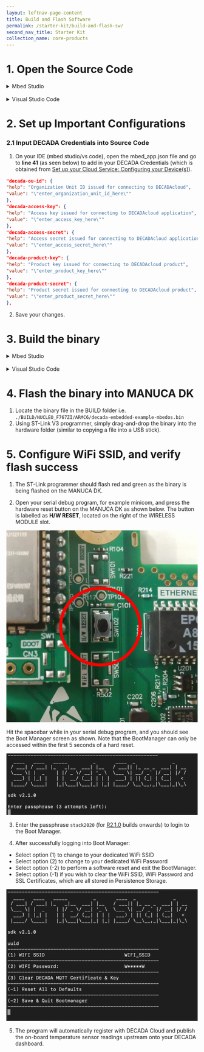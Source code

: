 ```yaml
---
layout: leftnav-page-content
title: Build and Flash Software
permalink: /starter-kit/build-and-flash-sw/
second_nav_title: Starter Kit
collection_name: core-products
---
```


# 1. Open the Source Code

<details>
  <summary>Mbed Studio</summary>

1. Open Mbed Studio and login using your Mbed account
2. Go to File → Open Workspace → \<workspace_directory> (the workspace you have created in [Set up your Software Environment: Downloading the example code onto your local machine](/starter-kit/set-up-your-software-env/#Workspace))
3. On the top left, select **decada-embedded-example-mbedos** as the Active program
</details>

<br>
<details>
  <summary>Visual Studio Code</summary>

1. In VS Code, go to File → Open Workspace... → \<workspace_directory> (the workspace you have created in [Set up your Software Environment: Pulling the MANUCA OS into your IDE](/starter-kit/set-up-your-software-env/#Workspace))
</details>

# 2. Set up Important Configurations

### 2.1 Input DECADA Credentials into Source Code

1. On your IDE (mbed studio/vs code), open the mbed_app.json file and go to **line 41** (as seen below) to add in your DECADA Credentials (which is obtained from [Set up your Cloud Service: Configuring your Device(s)](/starter-kit/set-up-your-cloud-service/#DecadaCredentials)).

```json
"decada-ou-id": {
"help": "Organization Unit ID issued for connecting to DECADAcloud",
"value": "\"enter_organization_unit_id_here\""
},
"decada-access-key": {
"help": "Access key issued for connecting to DECADAcloud application",
"value": "\"enter_access_key_here\""
},
"decada-access-secret": {
"help": "Access secret issued for connecting to DECADAcloud application",
"value": "\"enter_access_secret_here\""
},
"decada-product-key": {
"help": "Product key issued for connecting to DECADAcloud product",
"value": "\"enter_product_key_here\""
},
"decada-product-secret": {
"help": "Product secret issued for connecting to DECADAcloud product",
"value": "\"enter_product_secret_here\""
},
```

2. Save your changes.

# 3. Build the binary

<details>
  <summary>Mbed Studio</summary>

1. In Mbed Studio, ensure target is set to **NUCLEO-F767ZI (NUCLEO_F767ZI)**
2. We use C++14 as the standard for software development, which is included in mbedos's default build profiles.
   Select **Release** under build profile, for the smallest compiled binary.

3. Click on the blue hammer icon on the left to build the source code.  


If your build is successful, you should see the line `Image: BUILD/NUCLEO_F767ZI/ARMC6/decada-embedded-example-mbedos.bin`, where the binary image is located.

</details>

<br>

<details>
  <summary>Visual Studio Code</summary>

2. In VS Code's terminal (or your regular terminal) enter the following line to compile:

```bash
mbed compile --target NUCLEO_F767ZI --toolchain GCC_ARM --profile release
```

If your build was successful, you should see something similar to the screenshot below:
![vscode](/images/manuca/build-and-flash/vscode_setup_2.png)
The binary image will be located in `./BUILD/NUCLEO_F767ZI/GCC_ARM-TINY_DEBUG/decada-embedded-example-mbedos.bin`
</details>

# 4. Flash the binary into MANUCA DK

1. Locate the binary file in the BUILD folder i.e. `./BUILD/NUCLEO_F767ZI/ARMC6/decada-embedded-example-mbedos.bin`
2. Using ST-Link V3 programmer, simply drag-and-drop the binary into the hardware folder (similar to copying a file into a USB stick).

# 5. Configure WiFi SSID, and verify flash success

1. The ST-Link programmer should flash red and green as the binary is being flashed on the MANUCA DK.

2. Open your serial debug program, for example minicom, and press the hardware reset button on the MANUCA DK as shown below. The button is labelled as **H/W RESET**, located on the right of the WIRELESS MODULE slot.

<img class="small" src="/images/manuca/build-and-flash/hardware_reset_button.jpg" alt="hardware-reset">

Hit the spacebar while in your serial debug program, and you should see the Boot Manager screen as shown. Note that the BootManager can only be accessed within the first 5 seconds of a hard reset.

![boot](/images/manuca/build-and-flash/flash_success.png)

3. Enter the passphrase `stack2020` (for [R2.1.0](https://github.com/GovTechSIOT/stack-manuca-os/releases/tag/R2.1.0) builds onwards) to login to the Boot Manager.

4. After successfully logging into Boot Manager:

- Select option (1) to change to your dedicated WiFi SSID
- Select option (2) to change to your dedicated WiFi Password
- Select option (-2) to perform a software reset and exit the BootManager.
- Select option (-1) if you wish to clear the WiFi SSID, WiFi Password and SSL Certificates, which are all stored in Persistence Storage.

![wifi](/images/manuca/build-and-flash/bootmanager_changewifi.png)

5. The program will automatically register with DECADA Cloud and publish the on-board temperature sensor readings upstream onto your DECADA dashboard.
